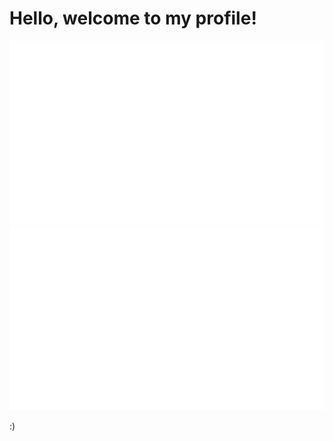 # Hello, welcome to my profile!

![](https://github.com/hacherio/hacherio/blob/master/generated/overview.svg)
![](https://github.com/hacherio/hacherio/blob/master/generated/languages.svg)

:)
